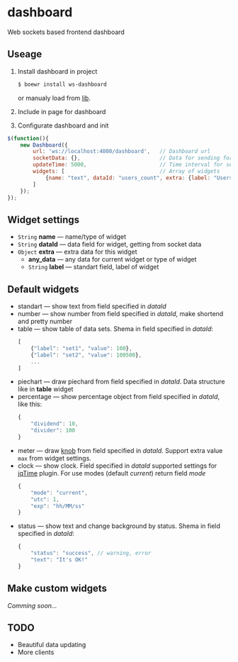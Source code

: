 # dashboard
Web sockets based frontend dashboard

## Useage

1. Install dashboard in project
    ``` bash
    $ boewr install ws-dashboard
    ```
    or manualy load from [lib](./lib/).

2. Include in page for dashboard

3. Configurate dashboard and init
``` js
$(function(){
    new Dashboard({
        url: 'ws://localhost:4000/dashboard',   // Dashboard url
        socketData: {},                         // Data for sending for request dashboard data
        updateTime: 5000,                       // Time interval for sending message in socket (for socketData)
        widgets: [                              // Array of widgets
            {name: "text", dataId: "users_count", extra: {label: "Users count"}} // Widgets settings
        ]
    });
});
```

## Widget settings

* `String` **name** — name/type of widget
* `String` **dataId** — data field for widget, getting from socket data
* `Object` **extra** — extra data for this widget
    * **any_data** — any data for current widget or type of widget
    * `String` **label** — standart field, label of widget

## Default widgets
* standart — show text from field specified in *dataId*
* number — show number from field specified in *dataId*, make shortend and pretty number
* table — show table of data sets. Shema in field specified in *dataId*:
    ``` js
    [
        {"label": "set1", "value": 100},
        {"label": "set2", "value": 100500},
        ...
    ]
    ```
* piechart — draw piechard from field specified in *dataId*. Data structure like in **table** widget
* percentage — show percentage object from field specified in *dataId*, like this:
    ``` js
    {
        "dividend": 10,
        "divider": 100
    }
    ```
* meter — draw [knob](http://anthonyterrien.com/knob/) from field specified in *dataId*. Support extra value `max` from widget settings.
* clock — show clock. Field specified in *dataId* supported settings for [jqTime](https://github.com/nim579/jqTime) plugin. For use modes (default *current*) return field *mode*
    ``` js
    {
        "mode": "current",
        "utc": 1,
        "exp": "hh/MM/ss"
    }
    ```
* status — show text and change background by status. Shema in field specified in *dataId*:
    ``` js
    {
        "status": "success", // warning, error
        "text": "It's OK!"
    }
    ```

## Make custom widgets
*Comming soon...*


## TODO
* Beautiful data updating
* More clients
